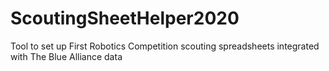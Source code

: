 # ScoutingSheetHelper2020
Tool to set up First Robotics Competition scouting spreadsheets integrated with The Blue Alliance data 
